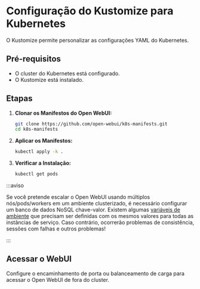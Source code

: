 
# Configuração do Kustomize para Kubernetes

O Kustomize permite personalizar as configurações YAML do Kubernetes.

## Pré-requisitos

- O cluster do Kubernetes está configurado.
- O Kustomize está instalado.

## Etapas

1. **Clonar os Manifestos do Open WebUI:**

   ```bash
   git clone https://github.com/open-webui/k8s-manifests.git
   cd k8s-manifests
   ```

2. **Aplicar os Manifestos:**

   ```bash
   kubectl apply -k .
   ```

3. **Verificar a Instalação:**

   ```bash
   kubectl get pods
   ```

:::aviso

Se você pretende escalar o Open WebUI usando múltiplos nós/pods/workers em um ambiente clusterizado, é necessário configurar um banco de dados NoSQL chave-valor.
Existem algumas [variáveis de ambiente](https://docs.openwebui.com/getting-started/env-configuration/) que precisam ser definidas com os mesmos valores para todas as instâncias de serviço. Caso contrário, ocorrerão problemas de consistência, sessões com falhas e outros problemas!

:::

## Acessar o WebUI

Configure o encaminhamento de porta ou balanceamento de carga para acessar o Open WebUI de fora do cluster.
